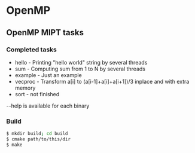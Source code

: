 # OpenMP
## OpenMP MIPT tasks

### Completed tasks
 - hello - Printing "hello world" string by several threads
 - sum - Computing sum from 1 to N by several threads
 - example - Just an example
 - vecproc - Transform a[i] to (a[i-1]+a[i]+a[i+1])/3 inplace and with extra memory
 - sort - not finished

--help is available for each binary


### Build
```bash
$ mkdir build; cd build
$ cmake path/to/this/dir
$ make
```
